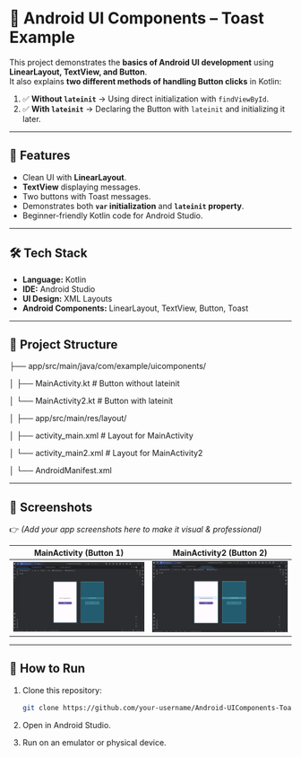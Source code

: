 # 🚀 Android UI Components – Toast Example

This project demonstrates the **basics of Android UI development** using **LinearLayout, TextView, and Button**.  
It also explains **two different methods of handling Button clicks** in Kotlin:

1. ✅ **Without `lateinit`** → Using direct initialization with `findViewById`.  
2. ✅ **With `lateinit`** → Declaring the Button with `lateinit` and initializing it later.

---

## 📱 Features
- Clean UI with **LinearLayout**.
- **TextView** displaying messages.
- Two buttons with Toast messages.
- Demonstrates both **`var` initialization** and **`lateinit` property**.
- Beginner-friendly Kotlin code for Android Studio.

---

## 🛠 Tech Stack
- **Language:** Kotlin  
- **IDE:** Android Studio  
- **UI Design:** XML Layouts  
- **Android Components:** LinearLayout, TextView, Button, Toast  

---

## 📂 Project Structure

├── app/src/main/java/com/example/uicomponents/

│ ├── MainActivity.kt # Button without lateinit

│ └── MainActivity2.kt # Button with lateinit

│
├── app/src/main/res/layout/

│ ├── activity_main.xml # Layout for MainActivity

│ └── activity_main2.xml # Layout for MainActivity2

│
└── AndroidManifest.xml


---

## 📸 Screenshots
👉 *(Add your app screenshots here to make it visual & professional)*  

| MainActivity (Button 1) | MainActivity2 (Button 2) |
|--------------------------|--------------------------|
| ![Main Screen](screenshots/one.png) | ![Second Screen](screenshots/second.png) |

---

## 🚀 How to Run
1. Clone this repository:
   ```bash
   git clone https://github.com/your-username/Android-UIComponents-ToastExample.git

2. Open in Android Studio.

3. Run on an emulator or physical device.
